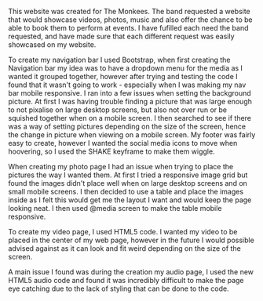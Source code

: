 This website was created for The Monkees. The band requested a website that 
would showcase videos, photos, music and also offer the chance to be able to book 
them to perform at events. I have fufilled each need the band requested, and have
made sure that each different request was easily showcased on my website.

To create my navigation bar I used Bootstrap, when first creating the Navigation bar
my idea was to have a dropdown menu for the media as I wanted it grouped together, 
however after trying and testing the code I found that it wasn't going to work - 
especially when I was making my nav bar mobile responsive. I ran into a few issues when 
setting the background picture. At first I was having trouble finding a picture that was large enough 
to not pixalise on large desktop screens, but also not over run or be squished together
when on a mobile screen. I then searched to see if there was a way of setting pictures depending on
the size of the screen, hence the change in picture when viewing on a mobile screen. My
footer was fairly easy to create, however I wanted the social media icons to move when hoovering,
so I used the SHAKE keyframe to make them wiggle.

When creating my photo page I had an issue when trying to place the pictures the way 
I wanted them. At first I tried a responsive image grid but found the images didn't place well when on large
desktop screens and on small mobile screens. I then decided to use a table and place the images 
inside as I felt this would get me the layout I want and would keep the page looking neat. I then used 
@media screen to make the table mobile responsive.

To create my video page, I used HTML5 code. I wanted my video to be placed in the center 
of my web page, however in the future I would possible advised against as it can look and
fit weird depending on the size of the screen.

A main issue I found was during the creation my audio page, I used the new HTML5 audio
code and found it was incredibly difficult to make the page eye catching due to the
lack of styling that can be done to the code. 
